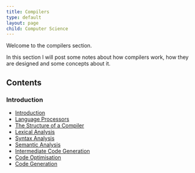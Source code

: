 ```yaml
---
title: Compilers
type: default
layout: page
child: Computer Science
---
```


Welcome to the compilers section.

In this section I will post some notes about how compilers work, how they are
designed and some concepts about it.

## Contents

### Introduction

- [Introduction](/computer-science/compilers/intro/intro/)
- [Language Processors](/computer-science/compilers/intro/lp)
- [The Structure of a Compiler](/computer-science/compilers/intro/structure)
- [Lexical Analysis](/computer-science/compilers/intro/lexical-analysis)
- [Syntax Analysis](/computer-science/compilers/intro/syntax-analysis)
- [Semantic Analysis](/computer-science/compilers/intro/semantic-analysis)
- [Intermediate Code Generation](/computer-science/compilers/intro/inermediate)
- [Code Optimisation](/computer-science/compilers/intro/optimisation)
- [Code Generation](/computer-science/compilers/intro/generation)
